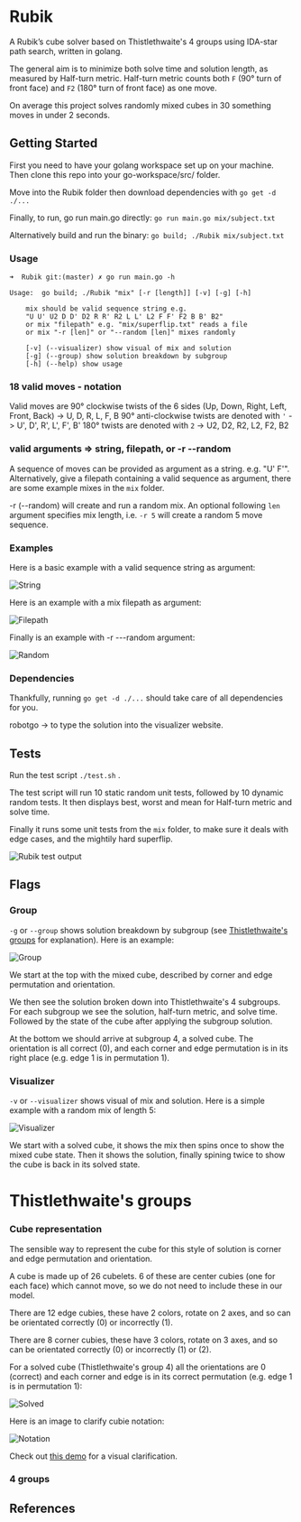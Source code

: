 # Rubik

A Rubik’s cube solver based on Thistlethwaite's 4 groups using IDA-star path search, written in golang.

The general aim is to minimize both solve time and solution length, as measured by Half-turn metric.
Half-turn metric counts both ```F``` (90° turn of front face) and ```F2``` (180° turn of front face) as one move.

On average this project solves randomly mixed cubes in 30 something moves in under 2 seconds.

## Getting Started

First you need to have your golang workspace set up on your machine.
Then clone this repo into your go-workspace/src/ folder.

Move into the Rubik folder then download dependencies with ```go get -d ./...```

Finally, to run, go run main.go directly:
```go run main.go mix/subject.txt```

Alternatively build and run the binary:
```go build; ./Rubik mix/subject.txt```

### Usage

```
➜  Rubik git:(master) ✗ go run main.go -h

Usage:	go build; ./Rubik "mix" [-r [length]] [-v] [-g] [-h]

    mix should be valid sequence string e.g.
    "U U' U2 D D' D2 R R' R2 L L' L2 F F' F2 B B' B2"
    or mix "filepath" e.g. "mix/superflip.txt" reads a file
    or mix "-r [len]" or "--random [len]" mixes randomly

    [-v] (--visualizer) show visual of mix and solution
    [-g] (--group) show solution breakdown by subgroup
    [-h] (--help) show usage
```

### 18 valid moves - notation

Valid moves are 90° clockwise twists of the 6 sides (Up, Down, Right, Left, Front, Back) -> U, D, R, L, F, B
90° anti-clockwise twists are denoted with ```'``` -> U', D', R', L', F', B'
180° twists are denoted with ```2``` -> U2, D2, R2, L2, F2, B2

### valid arguments => string, filepath, or -r --random

A sequence of moves can be provided as argument as a string. e.g. "U' F'".
Alternatively, give a filepath containing a valid sequence as argument, there are some example mixes in the ```mix``` folder.

-r (--random) will create and run a random mix.
An optional following ```len``` argument specifies mix length, i.e. ```-r 5``` will create a random 5 move sequence.

### Examples

Here is a basic example with a valid sequence string as argument:

![String](https://github.com/dfinnis/rubik/blob/master/img/sequence_string.png?raw=true)

Here is an example with a mix filepath as argument:

![Filepath](https://github.com/dfinnis/rubik/blob/master/img/filepath.png?raw=true)

Finally is an example with -r ---random argument:

![Random](https://github.com/dfinnis/rubik/blob/master/img/--random.png?raw=true)

### Dependencies

Thankfully, running ```go get -d ./...``` should take care of all dependencies for you.

robotgo -> to type the solution into the visualizer website.

## Tests

Run the test script ```./test.sh``` .

The test script will run 10 static random unit tests, followed by 10 dynamic random tests.
It then displays best, worst and mean for Half-turn metric and solve time.

Finally it runs some unit tests from the ```mix``` folder, to make sure it deals with edge cases, and the mightily hard superflip.

![Rubik test output](https://github.com/dfinnis/rubik/blob/master/img/test.png?raw=true)

## Flags

### Group

```-g``` or ```--group``` shows solution breakdown by subgroup (see [Thistlethwaite's groups](#thistlethwaites-groups) for explanation). Here is an example:

![Group](https://github.com/dfinnis/rubik/blob/master/img/group.png?raw=true)

We start at the top with the mixed cube, described by corner and edge permutation and orientation.

We then see the solution broken down into Thistlethwaite's 4 subgroups.
For each subgroup we see the solution, half-turn metric, and solve time. Followed by the state of the cube after applying the subgroup solution.

At the bottom we should arrive at subgroup 4, a solved cube.
The orientation is all correct (0), and each corner and edge permutation is in its right place (e.g. edge 1 is in permutation 1).

### Visualizer

```-v``` or ```--visualizer``` shows visual of mix and solution. Here is a simple example with a random mix of length 5:

![Visualizer](https://github.com/dfinnis/rubik/blob/master/img/visualizer.gif)

We start with a solved cube, it shows the mix then spins once to show the mixed cube state.
Then it shows the solution, finally spining twice to show the cube is back in its solved state.

# Thistlethwaite's groups

### Cube representation

The sensible way to represent the cube for this style of solution is corner and edge permutation and orientation.

A cube is made up of 26 cubelets. 6 of these are center cubies (one for each face) which cannot move, so we do not need to include these in our model.

There are 12 edge cubies, these have 2 colors, rotate on 2 axes, and so can be orientated correctly (0) or incorrectly (1).

There are 8 corner cubies, these have 3 colors, rotate on 3 axes, and so can be orientated correctly (0) or incorrectly (1) or (2).

For a solved cube (Thistlethwaite's group 4) all the orientations are 0 (correct) and each corner and edge is in its correct permutation (e.g. edge 1 is in permutation 1):

![Solved](https://github.com/dfinnis/rubik/blob/master/img/Solved_cube.png?raw=true)

Here is an image to clarify cubie notation:

![Notation](https://github.com/dfinnis/rubik/blob/master/img/Rubik_notation.png?raw=true)

Check out [this demo](https://iamthecu.be/) for a visual clarification.

### 4 groups



## References


